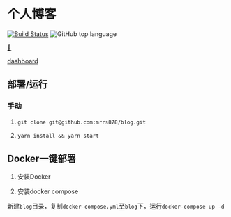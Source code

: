 # 个人博客

[![Build Status](https://www.travis-ci.org/mrrs878/blog.svg?branch=master)](https://www.travis-ci.org/mrrs878/blog)
![GitHub top language](https://img.shields.io/github/languages/top/mrrs878/blog)

[🚀](https://blog.mrrs.top)

[dashboard](https://dashboard.blog.mrrs.top)

## 部署/运行

### 手动

1. `git clone git@github.com:mrrs878/blog.git`

2. `yarn install && yarn start`

## Docker一键部署

1. 安装Docker

2. 安装docker compose

新建`blog`目录，复制`docker-compose.yml`至`blog`下，运行`docker-compose up -d`
